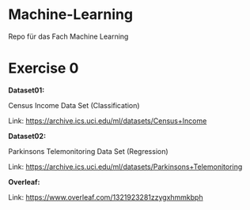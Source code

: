 # Machine-Learning
Repo für das Fach Machine Learning

# Exercise 0

**Dataset01:**

Census Income Data Set (Classification)

Link: https://archive.ics.uci.edu/ml/datasets/Census+Income

**Dataset02:**

Parkinsons Telemonitoring Data Set (Regression)

Link: https://archive.ics.uci.edu/ml/datasets/Parkinsons+Telemonitoring

**Overleaf:**

Link: https://www.overleaf.com/1321923281zzygxhmmkbph
